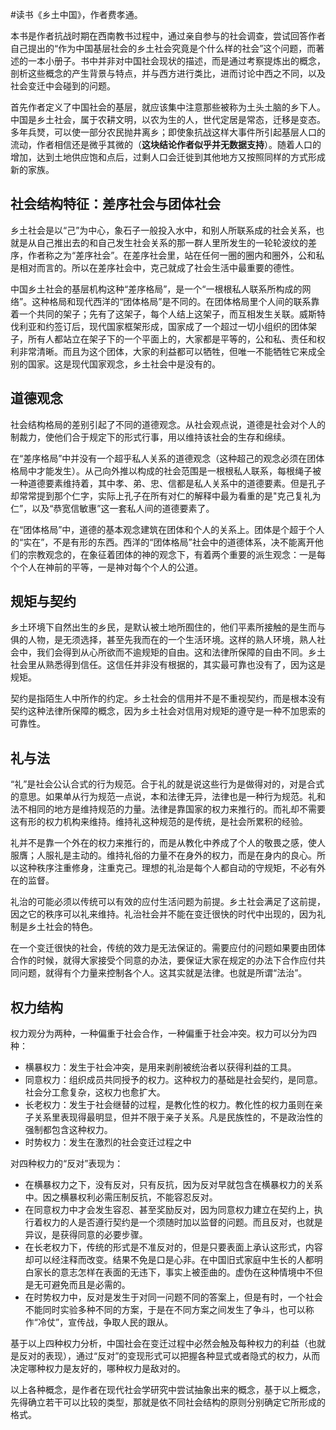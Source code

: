 \#读书《乡土中国》，作者费孝通。

本书是作者抗战时期在西南教书过程中，通过亲自参与的社会调查，尝试回答作者自己提出的“作为中国基层社会的乡土社会究竟是个什么样的社会”这个问题，而著述的一本小册子。书中并非对中国社会现状的描述，而是通过考察提炼出的概念，剖析这些概念的产生背景与特点，并与西方进行类比，进而讨论中西之不同，以及社会变迁中会碰到的问题。

首先作者定义了中国社会的基层，就应该集中注意那些被称为土头土脑的乡下人。中国是乡土社会，属于农耕文明，以农为生的人，世代定居是常态，迁移是变态。多年兵燹，可以使一部分农民抛井离乡；即使象抗战这样大事件所引起基层人口的流动，作者相信还是微乎其微的（**这块结论作者似乎并无数据支持**）。随着人口的增加，达到土地供应饱和点后，过剩人口会迁徙到其他地方又按照同样的方式形成新的家族。

## 社会结构特征：差序社会与团体社会
乡土社会是以“己”为中心，象石子一般投入水中，和别人所联系成的社会关系，也就是从自己推出去的和自己发生社会关系的那一群人里所发生的一轮轮波纹的差序，作者称之为“差序社会”。在差序社会里，站在任何一圈的圈内和圈外，公和私是相对而言的。所以在差序社会中，克己就成了社会生活中最重要的德性。

中国乡土社会的基层机构这种“差序格局”，是一个“一根根私人联系所构成的网络”。这种格局和现代西洋的“团体格局”是不同的。在团体格局里个人间的联系靠着一个共同的架子；先有了这架子，每个人结上这架子，而互相发生关联。威斯特伐利亚和约签订后，现代国家框架形成，国家成了一个超过一切小组织的团体架子，所有人都站立在架子下的一个平面上的，大家都是平等的，公和私、责任和权利非常清晰。而且为这个团体，大家的利益都可以牺牲，但唯一不能牺牲它来成全别的国家。这是现代国家观念，乡土社会中是没有的。

## 道德观念
社会结构格局的差别引起了不同的道德观念。从社会观点说，道德是社会对个人的制裁力，使他们合于规定下的形式行事，用以维持该社会的生存和绵续。

在“差序格局”中并没有一个超乎私人关系的道德观念（这种超己的观念必须在团体格局中才能发生）。从己向外推以构成的社会范围是一根根私人联系，每根绳子被一种道德要素维持着，其中孝、弟、忠、信都是私人关系中的道德要素。但是孔子却常常提到那个仁字，实际上孔子在所有对仁的解释中最为看重的是"克己复礼为仁”，以及“恭宽信敏惠”这一套私人间的道德要素了。

在“团体格局”中，道德的基本观念建筑在团体和个人的关系上。团体是个超于个人的“实在”，不是有形的东西。西洋的“团体格局”社会中的道德体系，决不能离开他们的宗教观念的，在象征着团体的神的观念下，有着两个重要的派生观念：一是每个个人在神前的平等，一是神对每个个人的公道。

## 规矩与契约
乡土环境下自然出生的乡民，是默认被土地所囿住的，他们平素所接触的是生而与俱的人物，是无须选择，甚至先我而在的一个生活环境。这样的熟人环境，熟人社会中，我们会得到从心所欲而不逾规矩的自由。这和法律所保障的自由不同。乡土社会里从熟悉得到信任。这信任并非没有根据的，其实最可靠也没有了，因为这是规矩。

契约是指陌生人中所作的约定。乡土社会的信用并不是不重视契约，而是根本没有契约这种法律所保障的概念，因为乡土社会对信用对规矩的遵守是一种不加思索的可靠性。

## 礼与法
“礼”是社会公认合式的行为规范。合于礼的就是说这些行为是做得对的，对是合式的意思。如果单从行为规范一点说，本和法律无异，法律也是一种行为规范。礼和法不相同的地方是维持规范的力量。法律是靠国家的权力来推行的。而礼却不需要这有形的权力机构来维持。维持礼这种规范的是传统，是社会所累积的经验。

礼并不是靠一个外在的权力来推行的，而是从教化中养成了个人的敬畏之感，使人服膺；人服礼是主动的。维持礼俗的力量不在身外的权力，而是在身内的良心。所以这种秩序注重修身，注重克己。理想的礼治是每个人都自动的守规矩，不必有外在的监督。

礼治的可能必须以传统可以有效的应付生活问题为前提。乡土社会满足了这前提，因之它的秩序可以礼来维持。礼治社会并不能在变迁很快的时代中出现的，因为礼制是乡土社会的特色。

在一个变迁很快的社会，传统的效力是无法保证的。需要应付的问题如果要由团体合作的时候，就得大家接受个同意的办法，要保证大家在规定的办法下合作应付共同问题，就得有个力量来控制各个人。这其实就是法律。也就是所谓“法治”。

## 权力结构
权力观分为两种，一种偏重于社会合作，一种偏重于社会冲突。权力可以分为四种：
 - 横暴权力：发生于社会冲突，是用来剥削被统治者以获得利益的工具。
 - 同意权力：组织成员共同授予的权力。这种权力的基础是社会契约，是同意。社会分工愈复杂，这权力也愈扩大。
 - 长老权力：发生于社会继替的过程，是教化性的权力。教化性的权力虽则在亲子关系里表现得最明显，但并不限于亲子关系。凡是民族性的，不是政治性的强制都包含这种权力。
 - 时势权力：发生在激烈的社会变迁过程之中

对四种权力的“反对”表现为：
 - 在横暴权力之下，没有反对，只有反抗，因为反对早就包含在横暴权力的关系中。因之横暴权利必需压制反抗，不能容忍反对。
 - 在同意权力中才会发生容忍、甚至奖励反对，因为同意权力建立在契约上，执行着权力的人是否遵行契约是一个须随时加以监督的问题。而且反对，也就是异议，是获得同意的必要步骤。
 - 在长老权力下，传统的形式是不准反对的，但是只要表面上承认这形式，内容却可以经注释而改变。结果不免是口是心非。在中国旧式家庭中生长的人都明白家长的意志怎样在表面的无违下，事实上被歪曲的。虚伪在这种情境中不但是无可避免而且是必需的。
 - 在时势权力中，反对是发生于对同一问题不同的答案上，但是有时，一个社会不能同时实验多种不同的方案，于是在不同方案之间发生了争斗，也可以称作“冷仗”，宣传战，争取人民的跟从。

基于以上四种权力分析，中国社会在变迁过程中必然会触及每种权力的利益（也就是反对的表现），通过“反对”的变现形式可以把握各种显式或者隐式的权力，从而决定哪种权力是友好的，哪种权力是敌对的。

以上各种概念，是作者在现代社会学研究中尝试抽象出来的概念，基于以上概念，先得确立若干可以比较的类型，那就是依不同社会结构的原则分别确定它所形成的格式。
